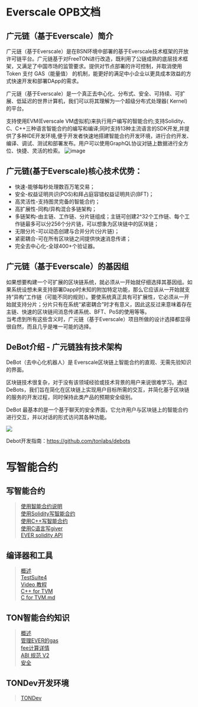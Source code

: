 # Everscale OPB文档

## 广元链（基于Everscale）简介
广元链（基于Everscale）是在BSN环境中部署的基于Everscale技术框架的开放许可链平台。广元链基于对FreeTON进行改造，既利用了公链成熟的底层技术框架，又满足了中国市场的监管要求。提供对节点部署的许可控制，并取消使用 Token 支付 GAS（能量值） 的机制，能更好的满足中小企业以更具成本效益的方式快速开发和部署DApp的需求。  

广元链（基于Everscale）是一个真正去中心化、分布式、安全、可持续、可扩展、低延迟的世界计算机，我们可以将其理解为一个超级分布式处理器( Kernel)的平台。

支持使用EVM(Everscale VM虚拟机)来执行用户编写的智能合约;支持Solidity、C、C++三种语言智能合约的编写和编译;同时支持13种主流语言的SDK开发,并提供了多种IDE开发环境,便于开发者快速地搭建智能合约开发环境，进行合约开发、编译、调试、测试和部署发布。用户可以使用GraphQL协议对链上数据进行全方位、快捷、灵活的检索。
![image](https://user-images.githubusercontent.com/85273157/130897662-5bf351a7-cb2a-4794-a00c-3fb131531993.png)




## 广元链(基于Everscale)核心技术优势：
* 快速-能够每秒处理数百万笔交易；
* 安全-权益证明共识(POS)和拜占庭容错权益证明共识(BFT)；
* 高灵活性-支持图灵完备的智能合约；
* 高扩展性-同构/异构混合多链架构；
* 多链架构-由主链、工作链、分片链组成；主链可创建2^32个工作链、每个工作链最多可以分256个分片链，可以想象为区块链中的区块链；
* 无限分片-可以动态创建与合并分片(分片链)；
* 紧密耦合-可在所有区块链之间提供快速消息传递；
* 完全去中心化-全球400+个验证器。


## 广元链（基于Everscale）的基因组

如果想要构建一个可扩展的区块链系统，就必须从一开始就仔细选择其基因组。如果系统设想未来支持部署Dapp时未知的附加特定功能，那么它应该从一开始就支持“异构”工作链（可能不同的规则）。要使系统真正具有可扩展性，它必须从一开始就支持分片；分片只有在系统“紧密耦合”时才有意义，因此这反过来意味着存在主链、快速的区块链间消息传递系统、BFT、PoS的使用等等。  
当考虑到所有这些含义时，广元链（基于Everscale）项目所做的设计选择都显得很自然，而且几乎是唯一可能的选择。

## DeBot介绍 - 广元链独有技术架构
DeBot（去中心化机器人）是 Everscale区块链上智能合约的直观、无需先验知识的界面。

区块链技术很复杂，对于没有该领域经验或技术背景的用户来说很难学习。通过 DeBots，我们旨在简化在区块链上实现用户目标所需的交互，并简化基于区块链的服务的开发过程，同时保持此类产品的预期安全级别。

DeBot 最基本的是一个基于聊天的安全界面，它允许用户与区块链上的智能合约进行交互，并以对话的形式访问其各种功能。  

![](https://docs.ton.dev/uploads/KPwlh26fN52e0TF6YcpZSQ.svg)

Debot开发指南：https://github.com/tonlabs/debots

# 写智能合约
## 写智能合约
>[使用智能合约说明](https://github.com/bsnton/bsn-docs/blob/9792d6a1a819fb04977380747908b06f6b5d0de8/write%20smart%20contracts/Getting%20started%20with%20TON%20smart%20contracts.md)  
 >[使用Solidity写智能合约](https://github.com/bsnton/bsn-docs/blob/9792d6a1a819fb04977380747908b06f6b5d0de8/write%20smart%20contracts/Write%20smart%20contract%20in%20Solidity.md)  
> [使用C++写智能合约](https://github.com/bsnton/bsn-docs/blob/9792d6a1a819fb04977380747908b06f6b5d0de8/write%20smart%20contracts/C++%20Tutorial.md)  
> [使用C语言写giver](https://github.com/bsnton/bsn-docs/blob/9792d6a1a819fb04977380747908b06f6b5d0de8/write%20smart%20contracts/Giver%20in%20C.md)  
> [EVER solidity API](https://github.com/bsnton/bsn-docs/blob/9792d6a1a819fb04977380747908b06f6b5d0de8/write%20smart%20contracts/Solidity%20API%20for%20TON.md)
## 编译器和工具
>[概述](https://github.com/bsnton/bsn-docs/blob/911e94d2a92f390829eb6ed9dc3a863ab6443ec5/compilers%20and%20tools/General.md)  
>[TestSuite4](https://github.com/bsnton/bsn-docs/blob/f017d49b4832cf64f25e0bc2b1210d5386e24311/compilers%20and%20tools/TestSuite4.md)  
>[Video 教程](https://github.com/bsnton/bsn-docs/blob/5afe8c379c68b6cfe8f6f31b9458f2ce584b285a/compilers%20and%20tools/Video%20tutorials.md)    
>[C++ for TVM](https://github.com/bsnton/bsn-docs/blob/5571f1793475c5d055362b6ea9ec1d160cc5a3d4/compilers%20and%20tools/C++%20for%20TVM.md)  
>[C for TVM.md](https://github.com/bsnton/bsn-docs/blob/04427a0d25f835dda9710d7be80df37fc618c505/compilers%20and%20tools/C%20for%20TVM.md)

## TON智能合约知识  
>[概述](https://github.com/bsnton/bsn-docs/blob/5c7f47b2af82cd5706c36b6019f56312dddef25b/smart%20contract%20lore/Overview.md)  
>[管理EVER的gas](https://github.com/bsnton/bsn-docs/blob/f16e66cf3b40980d652ffe973f14e2fcfddadb46/smart%20contract%20lore/Managing%20gas%20in%20TON.md)  
>[fee计算详情](https://github.com/bsnton/bsn-docs/blob/5c7f47b2af82cd5706c36b6019f56312dddef25b/smart%20contract%20lore/Fee%20calculation%20details.md)  
>[ABI 规范 V2](https://github.com/bsnton/bsn-docs/blob/06598e7a851b705c7825efa3190d92660357a3dd/smart%20contract%20lore/ABI%20Specification%20V2.md)  
>[安全](https://github.com/bsnton/bsn-docs/blob/06598e7a851b705c7825efa3190d92660357a3dd/smart%20contract%20lore/Security.md)  

## TONDev开发环境
>[TONDev](https://github.com/bsnton/bsn-docs/blob/5cd15ae06672d477f6a38263fe561abe31ee32a0/tondev/README.MD)
